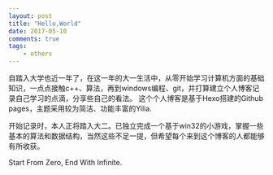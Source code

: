 ```yaml
---
layout: post
title: "Hello,World"
date: 2017-05-10
comments: true
tags: 
	- others
---
```


自踏入大学也近一年了，在这一年的大一生活中，从零开始学习计算机方面的基础知识，一点点接触c++、算法，再到windows编程、git，并打算建立个人博客记录自己学习的点滴，分享些自己的看法。 这个个人博客是基于Hexo搭建的Github pages，主题采用较为简洁、功能丰富的Yilia.

开始记录时，本人正将踏入大二。已独立完成一个基于win32的小游戏，掌握一些基本的算法和数据结构，当然这些不足一提，但希望每个来到这个博客的人都能够有所收获。

Start From Zero, End With Infinite.